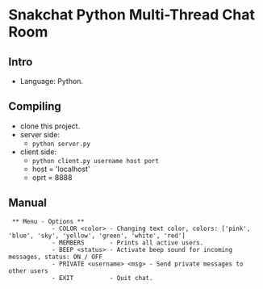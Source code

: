 Snakchat Python Multi-Thread Chat Room
=====

Intro
-----
* Language: Python.

Compiling
---------
* clone this project.
* server side:
  * ```python server.py```
* client side:
  * ```python client.py username host port```
  * host = 'localhost'
  * oprt = 8888

Manual
------
```
 ** Menu - Options **
            - COLOR <color> - Changing text color, colors: ['pink', 'blue', 'sky', 'yellow', 'green', 'white', 'red']
            - MEMBERS       - Prints all active users.
            - BEEP <status> - Activate beep sound for incoming messages, status: ON / OFF
            - PRIVATE <username> <msg> - Send private messages to other users
            - EXIT          - Quit chat.
```
